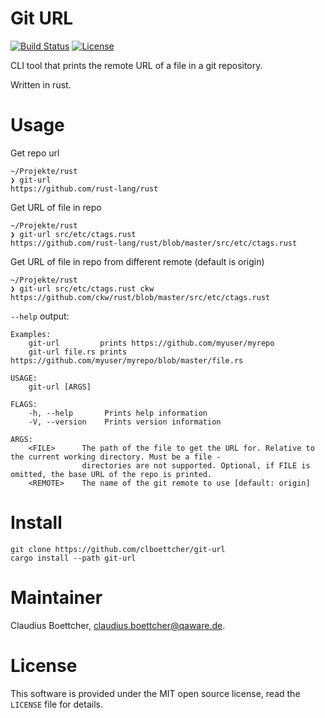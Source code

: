 # Git URL

[![Build Status](https://travis-ci.org/clboettcher/git-url.svg?branch=master)](https://travis-ci.org/clboettcher/git-url) [![License](http://img.shields.io/badge/license-MIT-green.svg?style=flat)]()

CLI tool that prints the remote URL of a file in a git repository.

Written in rust.

# Usage

Get repo url

```shell
~/Projekte/rust
❯ git-url                    
https://github.com/rust-lang/rust
```

Get URL of file in repo

```shell
~/Projekte/rust
❯ git-url src/etc/ctags.rust 
https://github.com/rust-lang/rust/blob/master/src/etc/ctags.rust
```

Get URL of file in repo from different remote (default is origin)

```shell
~/Projekte/rust
❯ git-url src/etc/ctags.rust ckw        
https://github.com/ckw/rust/blob/master/src/etc/ctags.rust
```

`--help` output:

```shell
Examples: 
	git-url         prints https://github.com/myuser/myrepo
	git-url file.rs prints https://github.com/myuser/myrepo/blob/master/file.rs

USAGE:
    git-url [ARGS]

FLAGS:
    -h, --help       Prints help information
    -V, --version    Prints version information

ARGS:
    <FILE>      The path of the file to get the URL for. Relative to the current working directory. Must be a file -
                directories are not supported. Optional, if FILE is omitted, the base URL of the repo is printed.
    <REMOTE>    The name of the git remote to use [default: origin]
```


# Install

```shell
git clone https://github.com/clboettcher/git-url
cargo install --path git-url
```

# Maintainer

Claudius Boettcher, <claudius.boettcher@qaware.de>.

# License

This software is provided under the MIT open source license, read the `LICENSE` file for details.
